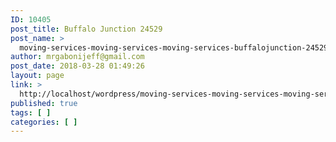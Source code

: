 ```yaml
---
ID: 10405
post_title: Buffalo Junction 24529
post_name: >
  moving-services-moving-services-moving-services-buffalojunction-24529
author: mrgabonijeff@gmail.com
post_date: 2018-03-28 01:49:26
layout: page
link: >
  http://localhost/wordpress/moving-services-moving-services-moving-services-buffalojunction-24529/
published: true
tags: [ ]
categories: [ ]
---
```

